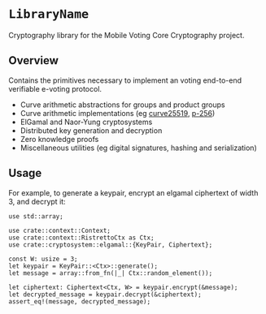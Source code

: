 # `LibraryName`

Cryptography library for the Mobile Voting Core Cryptography project.

## Overview

Contains the primitives necessary to implement an voting end-to-end verifiable e-voting protocol.

- Curve arithmetic abstractions for groups and product groups
- Curve arithmetic implementations (eg [curve25519](https://github.com/dalek-cryptography/curve25519-dalek/tree/main/curve25519-dalek), [p-256](https://github.com/RustCrypto/elliptic-curves/tree/master/p256))
- ElGamal and Naor-Yung cryptosystems
- Distributed key generation and decryption
- Zero knowledge proofs
- Miscellaneous utilities (eg digital signatures, hashing and serialization)

## Usage

For example, to generate a keypair, encrypt an elgamal ciphertext of width 3, and decrypt it:

```rust,ignore
use std::array;

use crate::context::Context;
use crate::context::RistrettoCtx as Ctx;
use crate::cryptosystem::elgamal::{KeyPair, Ciphertext};

const W: usize = 3;
let keypair = KeyPair::<Ctx>::generate();
let message = array::from_fn(|_| Ctx::random_element());

let ciphertext: Ciphertext<Ctx, W> = keypair.encrypt(&message);
let decrypted_message = keypair.decrypt(&ciphertext);
assert_eq!(message, decrypted_message);
```
